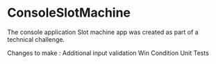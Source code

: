 # ConsoleSlotMachine
The console application Slot machine app was created as part of a technical challenge.

Changes to make : 
Additional input validation 
Win Condition Unit Tests

